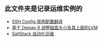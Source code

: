 ## 此文件夹是记录运维实例的
+ [SSH Config 常用配置翻译](SSH_Config.md)
+ [基于 Depian 9 调整磁盘大小及其上面的LVM](Resize_disk_and_LVM.md)
+ [SaltStack 自动化运维](SaltStack/README.md)
